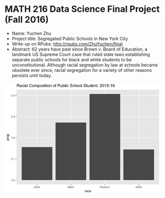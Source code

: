 MATH 216 Data Science Final Project (Fall 2016)
================

-   Name: Yuchen Zhu
-   Project title: Segregated Public Schools in New York City
-   Write-up on RPubs: <http://rpubs.com/ZhuYuchen/final>
-   Abstract: 62 years have past since Brown v. Board of Education, a landmark US Supreme Court case that ruled state laws establishing separate public schools for black and white students to be unconstitutional. Although racial segregation by law at schools became obsolete ever since, racial segregation for a variety of other reasons persists until today.

![](README_files/figure-markdown_github/unnamed-chunk-1-1.png)
